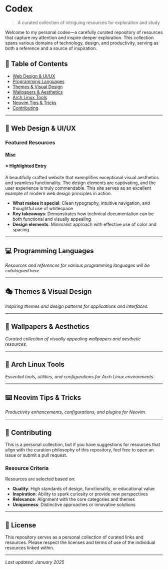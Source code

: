 # Codex

> A curated collection of intriguing resources for exploration and study

Welcome to my personal codex—a carefully curated repository of resources that capture my attention and inspire deeper exploration. This collection spans various domains of technology, design, and productivity, serving as both a reference and a source of inspiration.

## 📖 Table of Contents

- [Web Design & UI/UX](#-web-design--uiux)
- [Programming Languages](#-programming-languages)
- [Themes & Visual Design](#-themes--visual-design)
- [Wallpapers & Aesthetics](#-wallpapers--aesthetics)
- [Arch Linux Tools](#-arch-linux-tools)
- [Neovim Tips & Tricks](#-neovim-tips--tricks)
- [Contributing](#-contributing)

---

## 🎨 Web Design & UI/UX

### Featured Resources

#### [Mise](https://mise.jdx.dev/)
**⭐ Highlighted Entry**

A beautifully crafted website that exemplifies exceptional visual aesthetics and seamless functionality. The design elements are captivating, and the user experience is truly commendable. This site serves as an excellent example of modern web design principles in action.

- **What makes it special**: Clean typography, intuitive navigation, and thoughtful use of whitespace
- **Key takeaways**: Demonstrates how technical documentation can be both functional and visually appealing
- **Design elements**: Minimalist approach with effective use of color and spacing

---

## 💻 Programming Languages

*Resources and references for various programming languages will be catalogued here.*

---

## 🎭 Themes & Visual Design

*Inspiring themes and design patterns for applications and interfaces.*

---

## 🌄 Wallpapers & Aesthetics

*Curated collection of visually appealing wallpapers and aesthetic resources.*

---

## 🐧 Arch Linux Tools

*Essential tools, utilities, and configurations for Arch Linux environments.*

---

## ⌨️ Neovim Tips & Tricks

*Productivity enhancements, configurations, and plugins for Neovim.*

---

## 📝 Contributing

This is a personal collection, but if you have suggestions for resources that align with the curation philosophy of this repository, feel free to open an issue or submit a pull request.

### Resource Criteria

Resources are selected based on:
- **Quality**: High standards of design, functionality, or educational value
- **Inspiration**: Ability to spark curiosity or provide new perspectives
- **Relevance**: Alignment with the core categories and themes
- **Uniqueness**: Distinctive approaches or innovative solutions

---

## 📄 License

This repository serves as a personal collection of curated links and resources. Please respect the licenses and terms of use of the individual resources linked within.

---

*Last updated: January 2025*